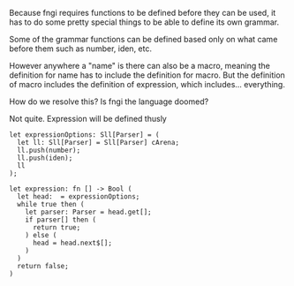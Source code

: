 Because fngi requires functions to be defined before they can be used,
it has to do some pretty special things to be able to define its own
grammar.

Some of the grammar functions can be defined based only on what
came before them such as number, iden, etc.

However anywhere a "name" is there can also be a macro, meaning the definition
for name has to include the definition for macro.  But the definition of macro
includes the definition of expression, which includes... everything.

How do we resolve this? Is fngi the language doomed?

Not quite. Expression will be defined thusly

```
let expressionOptions: Sll[Parser] = (
  let ll: Sll[Parser] = Sll[Parser] cArena;
  ll.push(number);
  ll.push(iden);
  ll
);

let expression: fn [] -> Bool (
  let head:  = expressionOptions;
  while true then (
    let parser: Parser = head.get[];
    if parser[] then (
      return true;
    ) else (
      head = head.next$[];
    )
  )
  return false;
)
```

